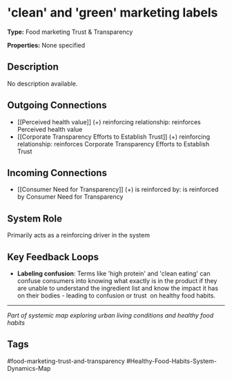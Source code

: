 # 'clean' and 'green' marketing labels

**Type:** Food marketing Trust & Transparency

**Properties:** None specified

## Description
No description available.

## Outgoing Connections
- [[Perceived health value]] (+) reinforcing relationship: reinforces Perceived health value
- [[Corporate Transparency Efforts to Establish Trust]] (+) reinforcing relationship: reinforces Corporate Transparency Efforts to Establish Trust

## Incoming Connections
- [[Consumer Need for Transparency]] (+) is reinforced by: is reinforced by Consumer Need for Transparency

## System Role
Primarily acts as a reinforcing driver in the system

## Key Feedback Loops
- **Labeling confusion**: Terms like 'high protein' and 'clean eating' can confuse consumers into knowing what exactly is in the product if they are unable to understand the ingredient list and know the impact it has on their bodies - leading to confusion or trust  on healthy food habits.

---
*Part of systemic map exploring urban living conditions and healthy food habits*

## Tags
#food-marketing-trust-and-transparency #Healthy-Food-Habits-System-Dynamics-Map
